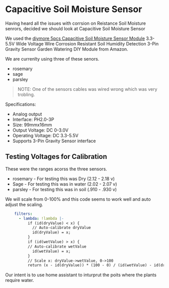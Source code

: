 # Capacitive Soil Moisture Sensor

Having heard all the issues with corrsion on Reistance Soil Moisture senrors, decided we should look at Capacitive Soil Moisture Sensor

We used the [diymore 5pcs Capacitive Soil Moisture Sensor Module](https://www.amazon.com/dp/B07RYCNFZ5) 3.3-5.5V Wide Voltage Wire Corrosion Resistant Soil Humidity Detection 3-Pin Gravity Sensor Garden Watering DIY Module from Amazon.

We are currenlty using three of these senors.

- rosemary
- sage
- parsley

> NOTE: One of the sensors cables was wired wrong which was very trobling.

Specifications:

- Analog output
- Interface: PH2.0-3P
- Size: 99mmx16mm
- Output Voltage: DC 0-3.0V
- Operating Voltage: DC 3.3-5.5V
- Supports 3-Pin Gravity Sensor interface

## Testing Voltages for Calibration

These were the ranges acorss the three sensors.

- rosemary - For testing this was Dry (2.12 - 2.18 v)
- Sage - For testing this was in water (2.02 - 2.07 v)
- parsley - For testing this was in soil (.910 - .930 v)

We will scale from 0-100% and this code seems to work well and auto adjust the scaling.

``` yaml
    filters:    
      - lambda: !lambda |-
          if (id(dryValue) < x) {
            // Auto-calibrate dryValue
            id(dryValue) = x;
          }
          if (id(wetValue) > x) {
          // Auto-calibrate wetValue
            id(wetValue) = x;
          }
          // Scale x: dryValue->wetValue, 0->100
          return (x - id(dryValue)) * (100 - 0) / (id(wetValue) - id(dryValue)) + 0;
```

Our intent is to use home assistant to inturprut the poits where the plants require water.
